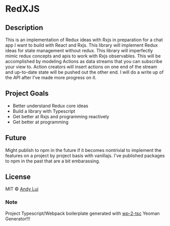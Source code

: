 # RedXJS

## Description
This is an implementation of Redux ideas with Rxjs in preparation for a chat app I want to build with React and Rxjs. This library will implement
Redux ideas for state management without redux. This library will imperfectly mimic redux concepts and apis to work with Rxjs observables. This will be accomplished
by modeling Actions as data streams that you can subscribe your view to. Action creators will insert actions on one end of the stream and up-to-date state will be pushed 
out the other end. I will do a write up of the API after I've made more progress on it.


## Project Goals

* Better understand Redux core ideas 
* Build a library with Typescript
* Get better at Rxjs and programming reactively
* Get better at programming 


## Future
Might publish to npm in the future if it becomes nontrivial to implement the features on a project by project basis with vanillajs. I've published packages to npm in the past that are a bit embarassing.




## License

MIT © [Andy Lui]()


### Note
Project Typescript/Webpack boilerplate generated with [wp-2-tsc](https://github.com/awlui/generator-wp2-typescript) Yeoman Generator!!!